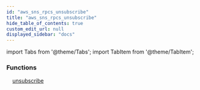 ```yaml
---
id: "aws_sns_rpcs_unsubscribe"
title: "aws_sns_rpcs_unsubscribe"
hide_table_of_contents: true
custom_edit_url: null
displayed_sidebar: "docs"
---
```


import Tabs from '@theme/Tabs';
import TabItem from '@theme/TabItem';

<Tabs queryString="view">
  <TabItem value="components" label="Components" default>

### Functions
    [unsubscribe](../../aws/tables/aws_sns_rpcs_unsubscribe.UnsubscribeRpc)

</TabItem>
  <TabItem value="code-examples" label="Code examples">

</TabItem>
</Tabs>
